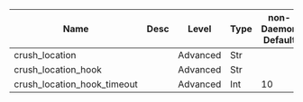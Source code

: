 | Name | Desc | Level | Type | non-Daemon Default | Daemon Default | Min | Max | Valid Values | verbatim | See also | Flags | Services | Validator | Long Desc | Tags |
| --- | --- | --- | --- | --- | --- | --- | --- | --- | --- | --- | --- | --- | --- | --- | --- |
| <span id="SP_crush_location">crush_location</span> |   | Advanced | Str |  |  |  |  |  |  |  |  |  |  |  |  |
| <span id="SP_crush_location_hook">crush_location_hook</span> |   | Advanced | Str |  |  |  |  |  |  |  |  |  |  |  |  |
| <span id="SP_crush_location_hook_timeout">crush_location_hook_timeout</span> |   | Advanced | Int | 10 |  |  |  |  |  |  |  |  |  |  |  |
